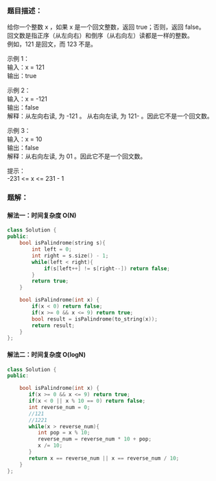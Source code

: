 ### 题目描述：
给你一个整数 x ，如果 x 是一个回文整数，返回 true；否则，返回 false。<br>
回文数是指正序（从左向右）和倒序（从右向左）读都是一样的整数。<br>
例如，121 是回文，而 123 不是。

示例 1：<br>
输入：x = 121<br>
输出：true

示例 2：<br>
输入：x = -121<br>
输出：false<br>
解释：从左向右读, 为 -121 。 从右向左读, 为 121- 。因此它不是一个回文数。

示例 3：<br>
输入：x = 10<br>
输出：false<br>
解释：从右向左读, 为 01 。因此它不是一个回文数。

提示：<br>
-231 <= x <= 231 - 1

### 题解：
#### 解法一：时间复杂度 O(N)
```c++
class Solution {
public:
    bool isPalindrome(string s){
        int left = 0;
        int right = s.size() - 1;
        while(left < right){
            if(s[left++] != s[right--]) return false;
        }
        return true;
    }

    bool isPalindrome(int x) {
        if(x < 0) return false;
        if(x >= 0 && x <= 9) return true;
        bool result = isPalindrome(to_string(x));
        return result;
    }
};
```

#### 解法二：时间复杂度 O(logN)
```c++
class Solution {
public:

    bool isPalindrome(int x) {
       if(x >= 0 && x <= 9) return true;
       if(x < 0 || x % 10 == 0) return false;
       int reverse_num = 0;
       //121
       //1221
       while(x > reverse_num){
          int pop = x % 10;
          reverse_num = reverse_num * 10 + pop;
          x /= 10;
       }
       return x == reverse_num || x == reverse_num / 10;
    }
};
```
